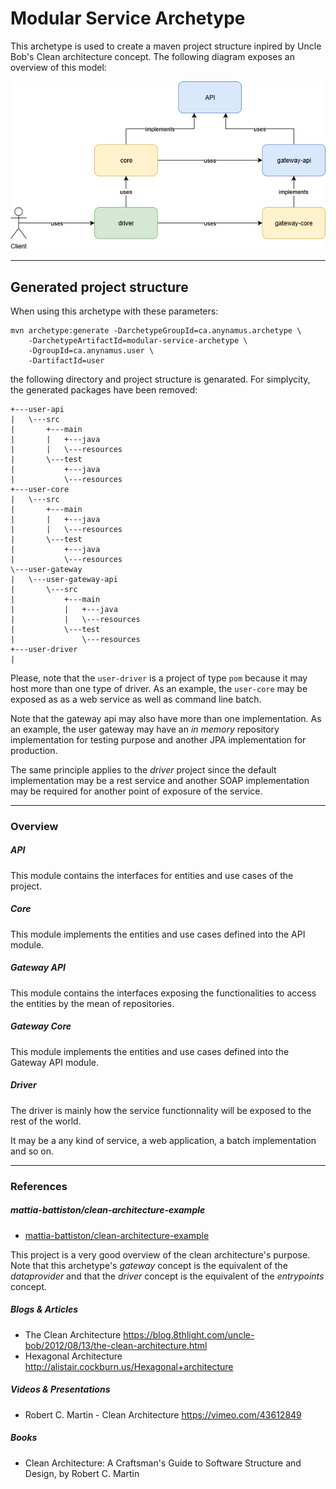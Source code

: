 # Modular Service Archetype

This archetype is used to create a maven project structure inpired by Uncle Bob's Clean architecture concept. The following diagram exposes an overview of this model:

![Overview](images/overview.png "Overview") 

***

## Generated project structure

When using this archetype with these parameters:

	mvn archetype:generate -DarchetypeGroupId=ca.anynamus.archetype \
		-DarchetypeArtifactId=modular-service-archetype \
		-DgroupId=ca.anynamus.user \
		-DartifactId=user

the following directory and project structure is genarated. For simplycity, the generated packages have been removed:

	+---user-api
	|   \---src
	|       +---main
	|       |   +---java
	|       |   \---resources
	|       \---test
	|           +---java
	|           \---resources
	+---user-core
	|   \---src
	|       +---main
	|       |   +---java
	|       |   \---resources
	|       \---test
	|           +---java
	|           \---resources
	\---user-gateway
	|   \---user-gateway-api
	|       \---src
	|           +---main
	|           |   +---java
	|           |   \---resources
	|           \---test
	|               \---resources
	+---user-driver
	|

Please, note that the `user-driver` is a project of type `pom` because it may host more than one type of driver. As an example, the `user-core` may be exposed as as a web service as well as command line batch.

Note that the gateway api may also have more than one implementation. As an example, the user gateway may have an _in memory_ repository implementation for testing purpose and another JPA implementation for production.

The same principle applies to the _driver_ project since the default implementation may be a rest service and another SOAP implementation may be required for another point of exposure of the service.

***

### Overview 

##### API

This module contains the interfaces for entities and use cases of the project.

##### Core

This module implements the entities and use cases defined into the API module.

##### Gateway API

This module contains the interfaces exposing the functionalities to access the entities by the mean of repositories.

##### Gateway Core

This module implements the entities and use cases defined into the Gateway API module.

##### Driver

The driver is mainly how the service functionnality will be exposed to the rest of the world.

It may be a any kind of service, a web application, a batch implementation and so on.

***

### References

##### mattia-battiston/clean-architecture-example

* [mattia-battiston/clean-architecture-example](https://github.com/mattia-battiston/clean-architecture-example "mattia-battiston/clean-architecture-example ") 

This project is a very good overview of the clean architecture's purpose. Note that this archetype's _gateway_ concept is the equivalent of the _dataprovider_ and that the _driver_ concept is the equivalent of the _entrypoints_ concept.

##### Blogs & Articles
* The Clean Architecture https://blog.8thlight.com/uncle-bob/2012/08/13/the-clean-architecture.html
* Hexagonal Architecture http://alistair.cockburn.us/Hexagonal+architecture

##### Videos & Presentations

* Robert C. Martin - Clean Architecture https://vimeo.com/43612849

##### Books

* Clean Architecture: A Craftsman's Guide to Software Structure and Design, by Robert C. Martin
 
